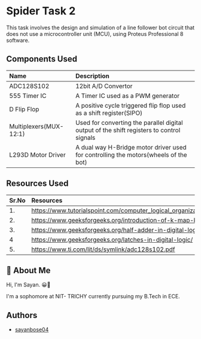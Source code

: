 
# Spider Task 2

This task involves the design and simulation of a line follower bot circuit that does not use a microcontroller unit (MCU), using Proteus Professional 8 software.



## Components Used





| Name | Description     
| :-------- | :------- | 
| ADC128S102 | 12bit A/D Convertor | 
| 555 Timer IC | A Timer IC used as a PWM generator | 
| D Flip Flop | A positive cycle triggered flip flop used as a shift register(SIPO) | 
| Multiplexers(MUX-12:1) |Used for converting the parallel digital output of the shift registers to control signals  | 
| L293D Motor Driver | A dual way H-Bridge motor driver used for controlling the motors(wheels of the bot) | 




## Resources Used


| Sr.No| Resources     
| :-------- | :------- | 
| 1. | https://www.tutorialspoint.com/computer_logical_organization/logic_gates.htm | 
| 2. |https://www.geeksforgeeks.org/introduction-of-k-map-karnaugh-map/ | 
| 3. | https://www.geeksforgeeks.org/half-adder-in-digital-logic/ | 
| 4 |https://www.geeksforgeeks.org/latches-in-digital-logic/  | 
| 5.| https://www.ti.com/lit/ds/symlink/adc128s102.pdf | 

## 🚀 About Me
Hi, I'm Sayan. 😀👋

I'm a sophomore at NIT- TRICHY currently pursuing my B.Tech in ECE.



## Authors

- [sayanbose04](https://github.com/sayanbose04)

